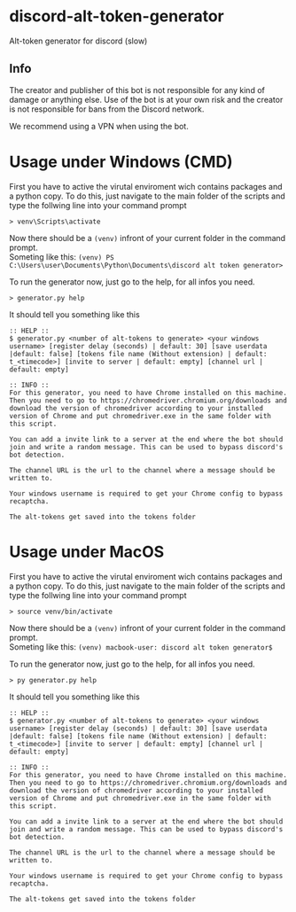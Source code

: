 # discord-alt-token-generator
Alt-token generator for discord (slow)

## Info
The creator and publisher of this bot is not responsible for any kind of damage or anything else. Use of the bot is at your own risk and the creator is not responsible for bans from the Discord network.


We recommend using a VPN when using the bot.

# Usage under Windows (CMD)
First you have to active the virutal enviroment wich contains packages and a python copy. To do this, just navigate to the main folder of the scripts and type the follwing line into your command prompt


```> venv\Scripts\activate```


Now there should be a `(venv)` infront of your current folder in the command prompt.  
Someting like this: ```(venv) PS C:\Users\user\Documents\Python\Documents\discord alt token generator>```

To run the generator now, just go to the help, for all infos you need.


```> generator.py help```


It should tell you something like this
```
:: HELP ::
$ generator.py <number of alt-tokens to generate> <your windows username> [register delay (seconds) | default: 30] [save userdata |default: false] [tokens file name (Without extension) | default: t_<timecode>] [invite to server | default: empty] [channel url | default: empty]

:: INFO ::
For this generator, you need to have Chrome installed on this machine. Then you need to go to https://chromedriver.chromium.org/downloads and download the version of chromedriver according to your installed version of Chrome and put chromedriver.exe in the same folder with this script.

You can add a invite link to a server at the end where the bot should join and write a random message. This can be used to bypass discord's bot detection.

The channel URL is the url to the channel where a message should be written to.

Your windows username is required to get your Chrome config to bypass recaptcha.

The alt-tokens get saved into the tokens folder

```


# Usage under MacOS
First you have to active the virutal enviroment wich contains packages and a python copy. To do this, just navigate to the main folder of the scripts and type the follwing line into your command prompt


```> source venv/bin/activate```


Now there should be a `(venv)` infront of your current folder in the command prompt.  
Someting like this: ```(venv) macbook-user: discord alt token generator$```

To run the generator now, just go to the help, for all infos you need.


```> py generator.py help```


It should tell you something like this
```
:: HELP ::
$ generator.py <number of alt-tokens to generate> <your windows username> [register delay (seconds) | default: 30] [save userdata |default: false] [tokens file name (Without extension) | default: t_<timecode>] [invite to server | default: empty] [channel url | default: empty]

:: INFO ::
For this generator, you need to have Chrome installed on this machine. Then you need to go to https://chromedriver.chromium.org/downloads and download the version of chromedriver according to your installed version of Chrome and put chromedriver.exe in the same folder with this script.

You can add a invite link to a server at the end where the bot should join and write a random message. This can be used to bypass discord's bot detection.

The channel URL is the url to the channel where a message should be written to.

Your windows username is required to get your Chrome config to bypass recaptcha.

The alt-tokens get saved into the tokens folder
```
